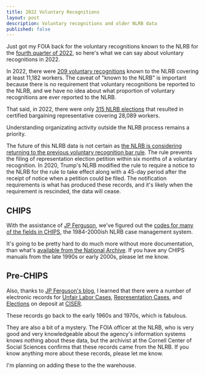 ```yaml
---
title: 2022 Voluntary Recognitions
layout: post
description: Voluntary recognitions and older NLRB data
published: false
---
```


Just got my FOIA back for the voluntary recognitions known to the NLRB
for the [fourth quarter of 2022](https://www.muckrock.com/foi/united-states-of-america-10/voluntary-recognitions-october-1-2022-december-31-2022-138379/), so here's what we can say about voluntary recognitions in 2022.

In 2022, there were [209 voluntary recognitions](https://labordata.bunkum.us/voluntary_recognitions-9901464?sql=select%0D%0A++cast%28%0D%0A++++strftime%28%27%25Y%27%2C+%22Date+VR+Request+Received%22%29+as+int%0D%0A++%29+year%2C%0D%0A++count%28%22VR+Case+Number%22%29%2C%0D%0A++sum%28%22Number+of+Employees%22%29+as+year%0D%0Afrom%0D%0A++voluntary_recognitions%0D%0Awhere%0D%0A++year+%3D+2022%0D%0Agroup+by%0D%0A++year%3B) known to the NLRB covering at least
11,182 workers. The caveat of "known to the NLRB" is important because there is no
requirement that voluntary recognitions be reported to the NLRB, and we have no 
idea about what proportion of voluntary recognitions are ever reported to the NLRB.

That said, in 2022, there were only [315 NLRB
elections](https://labordata.bunkum.us/nlrb-d6e00cd?sql=select%0D%0A++cast%28strftime%28%27%25Y%27%2C+election.date%29+as+int%29+as+year%2C%0D%0A++sum%28unit_size%29%2C%0D%0A++count%28filing.case_number%29%0D%0Afrom%0D%0A++filing%0D%0A++inner+join+voting_unit+using+%28case_number%29%0D%0A++inner+join+election+using+%28voting_unit_id%29%0D%0A++inner+join+election_result+using+%28election_id%29%0D%0Awhere%0D%0A++case_type+%3D+%27RC%27%0D%0A++and+year+%3D+2022%0D%0A++and+union_to_certify+is+not+null%0D%0Agroup+by%0D%0A++year)
that resulted in certified bargaining representative covering 28,089
workers.

Understanding organizating activity outside the NLRB process remains a priority.

The future of this NLRB data is not certain as [the NLRB is
considering returning to the previous voluntary recognition bar
rule](https://www.nlrb.gov/news-outreach/news-story/nlrb-issues-notice-of-proposed-rulemaking-on-fair-choice-and-employee). The
rule prevents the filing of representation election petition within
six months of a voluntary recognition. In 2020, Trump's NLRB modified
the rule to require a notice to the NLRB for the rule to take effect
along with a 45-day period after the receipt of notice when a petition could be
filed. The notification requirements is what
has produced these records, and it's likely when the requirement is
rescinded, the data will cease.

## CHIPS
With the assistance of [JP Ferguson](https://www.jpferguson.net/),
we've figured out the [codes for many of the fields in
CHIPS](https://github.com/labordata/CHIPS#erd-diagram), the
1984-2000ish NLRB case management system.

It's going to be pretty hard to do much more without more
documentation, than what's [available from the National
Archive](https://catalog.archives.gov/id/627716). If you have any
CHIPS manuals from the late 1990s or early 2000s, please let me know.

## Pre-CHIPS
Also, thanks to [JP Ferguson's
blog](https://www.jpferguson.net/blog/blog-post-title-one-ez8bs-gbmmb),
I learned that there were a number of electronic records for [Unfair
Labor Cases](https://archive.ciser.cornell.edu/studies/239), [Representation Cases](https://archive.ciser.cornell.edu/studies/2103), and [Elections](https://archive.ciser.cornell.edu/studies/237) on deposit at [CISER](https://archive.ciser.cornell.edu/about).

These records go back to the early 1960s and 1970s, which is fabulous. 

They are also a bit of a mystery. The FOIA officer at the NLRB, who is
very good and very knowledgeable about the agency's information
systems knows nothing about these data, but the archivist at the
Cornell Center of Social Sciences confirms that these records came
from the NLRB. If you know anything more about these records, please
let me know.

I'm planning on adding these to the the warehouse.


